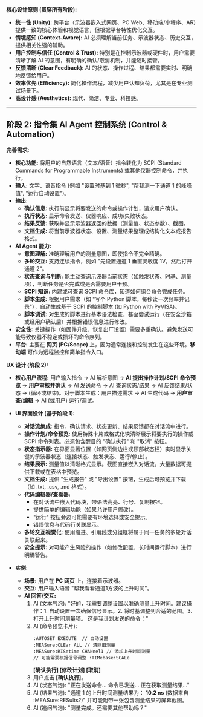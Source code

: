 
**核心设计原则 (贯穿所有阶段):**

*   **统一性 (Unity):** 跨平台（示波器嵌入式网页、PC Web、移动端/小程序、AR）提供一致的核心体验和视觉语言，但根据平台特性优化交互。
*   **情境感知 (Context-Aware):** AI 必须理解当前任务、示波器状态、历史交互，提供相关性强的辅助。
*   **用户控制与信任 (Control & Trust):** 特别是在控制示波器或硬件时，用户需要清晰了解 AI 的意图，有明确的确认/取消机制，并能随时接管。
*   **反馈清晰 (Clear Feedback):** AI 的状态、操作过程、结果都需要实时、明确地反馈给用户。
*   **效率优先 (Efficiency):** 简化操作流程，减少用户认知负荷，尤其是在专业测试场景下。
*   **高设计感 (Aesthetics):** 现代、简洁、专业、科技感。

---

## 阶段 2: 指令集 AI Agent 控制系统 (Control & Automation)

**完善需求:**

*   **核心功能:** 将用户的自然语言（文本/语音）指令转化为 SCPI (Standard Commands for Programmable Instruments) 或其他仪器控制命令，并执行。
*   **输入:** 文字、语音指令 (例如 "设置时基到 1 微秒", "帮我测一下通道 1 的峰峰值", "运行自动设置")。
*   **输出:**
    *   **确认信息:** 执行前显示将要发送的命令或操作计划，请求用户确认。
    *   **执行状态:** 显示命令发送、仪器响应、成功/失败状态。
    *   **结果反馈:** 获取并显示示波器返回的数据（测量值、状态参数）、截图。
    *   **文档生成:** 将当前示波器状态、设置、测量结果整理成结构化文本或报告格式。
*   **AI Agent 能力:**
    *   **意图理解:** 准确理解用户的测量意图，即使指令不完全精确。
    *   **多轮交互:** 支持连续指令，例如 "先设置通道 1 垂直灵敏度 1V，然后打开通道 2"。
    *   **状态查询与判断:** 能主动查询示波器当前状态（如触发状态、时基、测量项），判断任务是否完成或是否需要用户干预。
    *   **SCPI 知识:** 内建或可查询 SCPI 命令库，知道如何组合命令完成任务。
    *   **脚本生成:** 根据用户需求（如 "写个 Python 脚本，每秒读一次频率并记录"），自动生成基于 SCPI 的控制脚本 (如 Python with PyVISA)。
    *   **脚本调试:** 对生成的脚本进行基本语法检查，甚至尝试运行（在安全沙箱或经用户确认后）并根据错误信息进行修改。
*   **安全性:** 关键操作（如固件升级、恢复出厂设置）需要多重确认。避免发送可能导致仪器不稳定或损坏的命令序列。
*   **平台:** 主要在 **网页 (PC/Scope)** 上，因为通常连接和控制发生在这些环境。**移动端** 可作为远程监控和简单指令入口。

**UX 设计 (阶段 2):**

*   **核心用户流程:** 用户输入指令 -> AI 解析意图 -> **AI 提出操作计划/SCPI 命令预览** -> **用户审核并确认** -> AI 发送命令 -> AI 查询状态/结果 -> AI 反馈结果/状态 -> (循环或结束)。对于脚本生成：用户描述需求 -> AI 生成代码 -> **用户审查/编辑** -> AI (或用户) 运行/调试。
*   **UI 界面设计 (基于阶段 1):**
    *   **对话流集成:** 指令、确认请求、状态更新、结果反馈都在对话流中进行。
    *   **操作计划/命令预览:** 使用特殊卡片或格式化块清晰展示将要执行的操作或 SCPI 命令列表。必须包含醒目的 "确认执行" 和 "取消" 按钮。
    *   **状态指示器:** 在界面显著位置（如网页侧边栏或顶部状态栏）实时显示关键的示波器状态（连接状态、触发状态、运行/停止）。
    *   **结果展示:** 测量值以清晰格式显示。截图直接嵌入对话流。大量数据可提供下载或在表格中预览。
    *   **文档生成:** 提供 "生成报告" 或 "导出设置" 按钮，生成后可预览并下载（如 .txt, .csv, .md 格式）。
    *   **代码编辑器/查看器:**
        *   在对话流中嵌入代码块，带语法高亮、行号、复制按钮。
        *   提供简单的编辑功能（如果允许用户修改）。
        *   "运行" 按钮旁边可能需要有环境选择或安全提示。
        *   错误信息与代码行关联显示。
    *   **多轮交互视觉化:** 使用缩进、引用线或分组框将属于同一任务的多轮对话关联起来。
    *   **安全提示:** 对可能产生风险的操作（如修改配置、长时间运行脚本）进行明确警告。

*   **实例:**
    *   **场景:** 用户在 **PC 网页** 上，连接着示波器。
    *   **交互:** 用户输入语音 "帮我看看通道1方波的上升时间"。
    *   **AI 回答/交互:**
        1.  AI (文本气泡): "好的，我需要调整设置以准确测量上升时间。建议操作：1. 自动设置一次确保信号显示。2. 将时基调整到合适的范围。3. 打开上升时间测量项。 这是我计划发送的命令："
        2.  AI (命令预览卡片):
            ```scpi
            :AUTOSET EXECUTE  // 自动设置
            :MEASure:CLEar ALL // 清除旧测量
            :MEASure:RISetime CHANnel1 // 添加上升时间测量
            // 可能需要根据信号调整 :TIMebase:SCALe
            ```
            **[确认执行] [修改计划] [取消]**
        3.  用户点击 **[确认执行]**。
        4.  AI (状态气泡): "正在发送命令... 命令已发送... 正在获取测量结果..."
        5.  AI (结果气泡): "通道 1 的上升时间测量结果为： **10.2 ns** (数据来自 :MEASure:RESults?)" 并可能附带一张包含测量结果的屏幕截图。
        6.  AI (追问气泡): "测量完成。还需要其他帮助吗？"